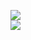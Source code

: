 [![](https://img.shields.io/badge/Made%20With-Github%20Spray-lightgrey.svg?style=for-the-badge&logo=github)](https://github.com/Annihil/github-spray#390)  
[![](https://i.imgur.com/2DrTn0Z.gif)](https://github.com/Annihil/github-spray)